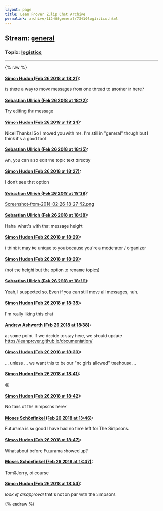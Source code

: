 ```yaml
---
layout: page
title: Lean Prover Zulip Chat Archive 
permalink: archive/113488general/75410logistics.html
---
```


## Stream: [general](index.html)
### Topic: [logistics](75410logistics.html)

---


{% raw %}
#### [ Simon Hudon (Feb 26 2018 at 18:21)](https://leanprover.zulipchat.com/#narrow/stream/113488-general/topic/logistics/near/123005030):
Is there a way to move messages from one thread to another in here?

#### [ Sebastian Ullrich (Feb 26 2018 at 18:22)](https://leanprover.zulipchat.com/#narrow/stream/113488-general/topic/logistics/near/123005077):
Try editing the message

#### [ Simon Hudon (Feb 26 2018 at 18:24)](https://leanprover.zulipchat.com/#narrow/stream/113488-general/topic/logistics/near/123005160):
Nice! Thanks! So I moved you with me. I'm still in "general" though but I think it's a good tool

#### [ Sebastian Ullrich (Feb 26 2018 at 18:25)](https://leanprover.zulipchat.com/#narrow/stream/113488-general/topic/logistics/near/123005192):
Ah, you can also edit the topic text directly

#### [ Simon Hudon (Feb 26 2018 at 18:27)](https://leanprover.zulipchat.com/#narrow/stream/113488-general/topic/logistics/near/123005249):
I don't see that option

#### [ Sebastian Ullrich (Feb 26 2018 at 18:28)](https://leanprover.zulipchat.com/#narrow/stream/113488-general/topic/logistics/near/123005301):
[Screenshot-from-2018-02-26-18-27-52.png](/user_uploads/3121/XtZD64p5kgkRlHIt6UKjb7B3/Screenshot-from-2018-02-26-18-27-52.png)

#### [ Sebastian Ullrich (Feb 26 2018 at 18:28)](https://leanprover.zulipchat.com/#narrow/stream/113488-general/topic/logistics/near/123005306):
Haha, what's with that message height

#### [ Simon Hudon (Feb 26 2018 at 18:29)](https://leanprover.zulipchat.com/#narrow/stream/113488-general/topic/logistics/near/123005316):
I think it may be unique to you because you're a moderator / organizer

#### [ Simon Hudon (Feb 26 2018 at 18:29)](https://leanprover.zulipchat.com/#narrow/stream/113488-general/topic/logistics/near/123005320):
(not the height but the option to rename topics)

#### [ Sebastian Ullrich (Feb 26 2018 at 18:30)](https://leanprover.zulipchat.com/#narrow/stream/113488-general/topic/logistics/near/123005366):
Yeah, I suspected so. Even if you can still  move all messages, huh.

#### [ Simon Hudon (Feb 26 2018 at 18:35)](https://leanprover.zulipchat.com/#narrow/stream/113488-general/topic/logistics/near/123005543):
I'm really liking this chat

#### [ Andrew Ashworth (Feb 26 2018 at 18:38)](https://leanprover.zulipchat.com/#narrow/stream/113488-general/topic/logistics/near/123005664):
at some point, if we decide to stay here, we should update https://leanprover.github.io/documentation/

#### [ Simon Hudon (Feb 26 2018 at 18:39)](https://leanprover.zulipchat.com/#narrow/stream/113488-general/topic/logistics/near/123005677):
... unless ... we want this to be our "no girls allowed" treehouse ...

#### [ Simon Hudon (Feb 26 2018 at 18:41)](https://leanprover.zulipchat.com/#narrow/stream/113488-general/topic/logistics/near/123005765):
:stuck_out_tongue_winking_eye:

#### [ Simon Hudon (Feb 26 2018 at 18:42)](https://leanprover.zulipchat.com/#narrow/stream/113488-general/topic/logistics/near/123005811):
No fans of the Simpsons here?

#### [ Moses Schönfinkel (Feb 26 2018 at 18:46)](https://leanprover.zulipchat.com/#narrow/stream/113488-general/topic/logistics/near/123005964):
Futurama is so good I have had no time left for The Simpsons.

#### [ Simon Hudon (Feb 26 2018 at 18:47)](https://leanprover.zulipchat.com/#narrow/stream/113488-general/topic/logistics/near/123005968):
What about before Futurama showed up?

#### [ Moses Schönfinkel (Feb 26 2018 at 18:47)](https://leanprover.zulipchat.com/#narrow/stream/113488-general/topic/logistics/near/123005981):
Tom&Jerry, of course

#### [ Simon Hudon (Feb 26 2018 at 18:54)](https://leanprover.zulipchat.com/#narrow/stream/113488-general/topic/logistics/near/123006208):
*look of disapproval* that's not on par with the Simpsons


{% endraw %}

